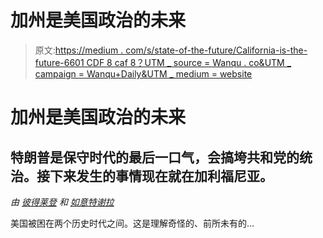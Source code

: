 # 加州是美国政治的未来

> 原文:[https://medium . com/s/state-of-the-future/California-is-the-future-6601 CDF 8 caf 8？UTM _ source = Wanqu . co&UTM _ campaign = Wanqu+Daily&UTM _ medium = website](https://medium.com/s/state-of-the-future/california-is-the-future-6601cdf8caf8?utm_source=wanqu.co&utm_campaign=Wanqu+Daily&utm_medium=website)



# 加州是美国政治的未来

## 特朗普是保守时代的最后一口气，会搞垮共和党的统治。接下来发生的事情现在就在加利福尼亚。

*由* [*彼得莱登*](https://medium.com/u/e1dbb1b7847?source=post_page-----6601cdf8caf8--------------------------------) *和* [*如意特谢拉*](https://medium.com/u/5e7315d14509?source=post_page-----6601cdf8caf8--------------------------------)

美国被困在两个历史时代之间。这是理解奇怪的、前所未有的…

